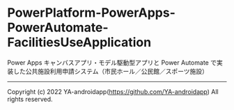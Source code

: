 # PowerPlatform-PowerApps-PowerAutomate-FacilitiesUseApplication

Power Apps キャンバスアプリ・モデル駆動型アプリと Power Automate で実装した公共施設利用申請システム（市民ホール／公民館／スポーツ施設）

---

Copyright (c) 2022 YA-androidapp(https://github.com/YA-androidapp) All rights reserved.
